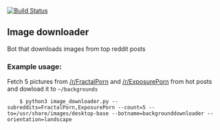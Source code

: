 
[![Build Status](https://travis-ci.org/jcsongor/reddit_images.svg?branch=master)](https://travis-ci.org/jcsongor/reddit_images)

## Image downloader
Bot that downloads images from top reddit posts

### Example usage:
Fetch 5 pictures from [/r/FractalPorn](https://reddit.com/r/FractalPorn) and [/r/ExposurePorn](https://reddit.com/r/ExposurePorn) from hot posts and dowload it to `~/backgrounds`

```shell
    $ python3 image_downloader.py --subreddits=FractalPorn,ExposurePorn --count=5 --to=/usr/share/images/desktop-base --botname=backgrounddownloader --orientation=landscape
```
